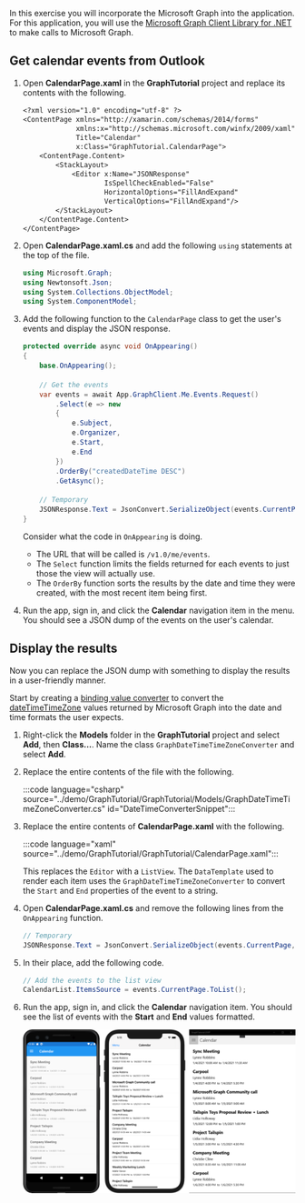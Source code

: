 <!-- markdownlint-disable MD002 MD041 -->

In this exercise you will incorporate the Microsoft Graph into the application. For this application, you will use the [Microsoft Graph Client Library for .NET](https://github.com/microsoftgraph/msgraph-sdk-dotnet) to make calls to Microsoft Graph.

## Get calendar events from Outlook

1. Open **CalendarPage.xaml** in the **GraphTutorial** project and replace its contents with the following.

    ```xaml
    <?xml version="1.0" encoding="utf-8" ?>
    <ContentPage xmlns="http://xamarin.com/schemas/2014/forms"
                 xmlns:x="http://schemas.microsoft.com/winfx/2009/xaml"
                 Title="Calendar"
                 x:Class="GraphTutorial.CalendarPage">
        <ContentPage.Content>
            <StackLayout>
                <Editor x:Name="JSONResponse"
                        IsSpellCheckEnabled="False"
                        HorizontalOptions="FillAndExpand"
                        VerticalOptions="FillAndExpand"/>
            </StackLayout>
        </ContentPage.Content>
    </ContentPage>
    ```

1. Open **CalendarPage.xaml.cs** and add the following `using` statements at the top of the file.

    ```csharp
    using Microsoft.Graph;
    using Newtonsoft.Json;
    using System.Collections.ObjectModel;
    using System.ComponentModel;
    ```

1. Add the following function to the `CalendarPage` class to get the user's events and display the JSON response.

    ```csharp
    protected override async void OnAppearing()
    {
        base.OnAppearing();

        // Get the events
        var events = await App.GraphClient.Me.Events.Request()
            .Select(e => new
            {
                e.Subject,
                e.Organizer,
                e.Start,
                e.End
            })
            .OrderBy("createdDateTime DESC")
            .GetAsync();

        // Temporary
        JSONResponse.Text = JsonConvert.SerializeObject(events.CurrentPage, Formatting.Indented);
    }
    ```

    Consider what the code in `OnAppearing` is doing.

    - The URL that will be called is `/v1.0/me/events`.
    - The `Select` function limits the fields returned for each events to just those the view will actually use.
    - The `OrderBy` function sorts the results by the date and time they were created, with the most recent item being first.

1. Run the app, sign in, and click the **Calendar** navigation item in the menu. You should see a JSON dump of the events on the user's calendar.

## Display the results

Now you can replace the JSON dump with something to display the results in a user-friendly manner.

Start by creating a [binding value converter](/xamarin/xamarin-forms/xaml/xaml-basics/data-binding-basics#binding-value-converters) to convert the [dateTimeTimeZone](/graph/api/resources/datetimetimezone?view=graph-rest-1.0) values returned by Microsoft Graph into the date and time formats the user expects.

1. Right-click the **Models** folder in the **GraphTutorial** project and select **Add**, then **Class...**. Name the class `GraphDateTimeTimeZoneConverter` and select **Add**.

1. Replace the entire contents of the file with the following.

    :::code language="csharp" source="../demo/GraphTutorial/GraphTutorial/Models/GraphDateTimeTimeZoneConverter.cs" id="DateTimeConverterSnippet":::

1. Replace the entire contents of **CalendarPage.xaml** with the following.

    :::code language="xaml" source="../demo/GraphTutorial/GraphTutorial/CalendarPage.xaml":::

    This replaces the `Editor` with a `ListView`. The `DataTemplate` used to render each item uses the `GraphDateTimeTimeZoneConverter` to convert the `Start` and `End` properties of the event to a string.

1. Open **CalendarPage.xaml.cs** and remove the following lines from the `OnAppearing` function.

    ```csharp
    // Temporary
    JSONResponse.Text = JsonConvert.SerializeObject(events.CurrentPage, Formatting.Indented);
    ```

1. In their place, add the following code.

    ```csharp
    // Add the events to the list view
    CalendarList.ItemsSource = events.CurrentPage.ToList();
    ```

1. Run the app, sign in, and click the **Calendar** navigation item. You should see the list of events with the **Start** and **End** values formatted.

    ![A screenshot of the table of events](./images/calendar-page.png)
